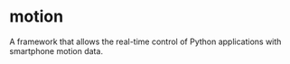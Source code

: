 # motion

A framework that allows the real-time control of Python applications with smartphone motion data. 
